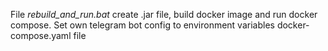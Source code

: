 File _rebuild_and_run.bat_ create .jar file, build docker image and run docker compose.
Set own telegram bot config to environment variables docker-compose.yaml file
